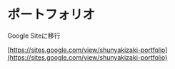 # ポートフォリオ
Google Siteに移行


[https://sites.google.com/view/shunyakizaki-portfolio](https://sites.google.com/view/shunyakizaki-portfolio)
